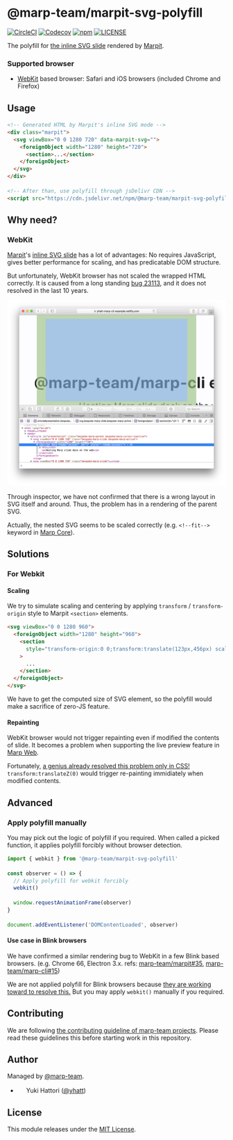 # @marp-team/marpit-svg-polyfill

[![CircleCI](https://img.shields.io/circleci/project/github/marp-team/marpit-svg-polyfill/master.svg?style=flat-square)](https://circleci.com/gh/marp-team/marpit-svg-polyfill/)
[![Codecov](https://img.shields.io/codecov/c/github/marp-team/marpit-svg-polyfill/master.svg?style=flat-square)](https://codecov.io/gh/marp-team/marpit-svg-polyfill)
[![npm](https://img.shields.io/npm/v/@marp-team/marpit-svg-polyfill.svg?style=flat-square)](https://www.npmjs.com/package/@marp-team/marpit-svg-polyfill)
[![LICENSE](https://img.shields.io/github/license/marp-team/marpit-svg-polyfill.svg?style=flat-square)](./LICENSE)

The polyfill for [the inline SVG slide][inline-svg] rendered by [Marpit].

[marpit]: https://github.com/marp-team/marpit
[inline-svg]: https://marpit.marp.app/inline-svg

### Supported browser

- [WebKit](#webkit) based browser: Safari and iOS browsers (included Chrome and Firefox)

## Usage

```html
<!-- Generated HTML by Marpit's inline SVG mode -->
<div class="marpit">
  <svg viewBox="0 0 1280 720" data-marpit-svg="">
    <foreignObject width="1280" height="720">
      <section>...</section>
    </foreignObject>
  </svg>
</div>

<!-- After than, use polyfill through jsDelivr CDN -->
<script src="https://cdn.jsdelivr.net/npm/@marp-team/marpit-svg-polyfill/lib/polyfill.browser.js"></script>
```

## Why need?

### WebKit

[Marpit]'s [inline SVG slide][inline-svg] has a lot of advantages: No requires JavaScript, gives better performance for scaling, and has predicatable DOM structure.

But unfortunately, WebKit browser has not scaled the wrapped HTML correctly. It is caused from a long standing [bug 23113](https://bugs.webkit.org/show_bug.cgi?id=23113), and it does not resolved in the last 10 years.

![](https://raw.githubusercontent.com/marp-team/marpit-svg-polyfill/master/docs/webkit-bug.png)

Through inspector, we have not confirmed that there is a wrong layout in SVG itself and around. Thus, the problem has in a rendering of the parent SVG.

Actually, the nested SVG seems to be scaled correctly (e.g. `<!--fit-->` keyword in [Marp Core](https://github.com/marp-team/marp-core)).

## Solutions

### For Webkit

#### Scaling

We try to simulate scaling and centering by applying `transform` / `transform-origin` style to Marpit `<section>` elements.

```html
<svg viewBox="0 0 1280 960">
  <foreignObject width="1280" height="960">
    <section
      style="transform-origin:0 0;transform:translate(123px,456px) scale(0.36666);"
    >
      ...
    </section>
  </foreignObject>
</svg>
```

We have to get the computed size of SVG element, so the polyfill would make a sacrifice of zero-JS feature.

#### Repainting

WebKit browser would not trigger repainting even if modified the contents of slide. It becomes a problem when supporting the live preview feature in [Marp Web](https://web.marp.app/).

Fortunately, [a genius already resolved this problem only in CSS!](https://stackoverflow.com/a/21947628) `transform:translateZ(0)` would trigger re-painting immidiately when modified contents.

## Advanced

### Apply polyfill manually

You may pick out the logic of polyfill if you required. When called a picked function, it applies polyfill forcibly without browser detection.

```javascript
import { webkit } from '@marp-team/marpit-svg-polyfill'

const observer = () => {
  // Apply polyfill for webkit forcibly
  webkit()

  window.requestAnimationFrame(observer)
}

document.addEventListener('DOMContentLoaded', observer)
```

#### Use case in Blink browsers

We have confirmed a similar rendering bug to WebKit in a few Blink based browsers. (e.g. Chrome 66, Electron 3.x. refs: [marp-team/marpit#35](https://github.com/marp-team/marpit/pull/35), [marp-team/marp-cli#15](https://github.com/marp-team/marp-cli/pull/15))

We are not applied polyfill for Blink browsers because [they are working toward to resolve this.](https://bugs.chromium.org/p/chromium/issues/detail?id=467484) But you may apply `webkit()` manually if you required.

## Contributing

We are following [the contributing guideline of marp-team projects](https://github.com/marp-team/marp/blob/master/.github/CONTRIBUTING.md). Please read these guidelines this before starting work in this repository.

## Author

Managed by [@marp-team](https://github.com/marp-team).

- <img src="https://github.com/yhatt.png" width="16" height="16"/> Yuki Hattori ([@yhatt](https://github.com/yhatt))

## License

This module releases under the [MIT License](LICENSE).
